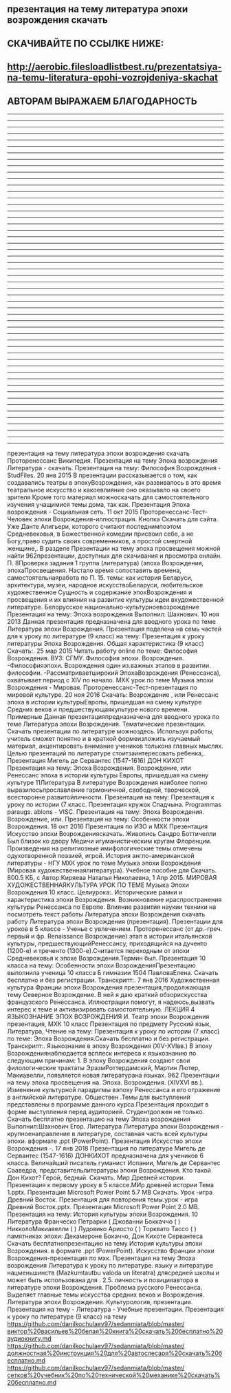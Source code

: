 презентация на тему литература эпохи возрождения скачать
--------------------------------------------------
СКАЧИВАЙТЕ ПО ССЫЛКЕ НИЖЕ:
--------------------------------------------------
http://aerobic.filesloadlistbest.ru/prezentatsiya-na-temu-literatura-epohi-vozrojdeniya-skachat
--------------------------------------------------
АВТОРАМ ВЫРАЖАЕМ БЛАГОДАРНОСТЬ
--------------------------------------------------
--------------------------------------------------
--------------------------------------------------
--------------------------------------------------
--------------------------------------------------
--------------------------------------------------
--------------------------------------------------
--------------------------------------------------
--------------------------------------------------
--------------------------------------------------
--------------------------------------------------
--------------------------------------------------
--------------------------------------------------
--------------------------------------------------
--------------------------------------------------
--------------------------------------------------
--------------------------------------------------
--------------------------------------------------
--------------------------------------------------
--------------------------------------------------
--------------------------------------------------
--------------------------------------------------
--------------------------------------------------
--------------------------------------------------
--------------------------------------------------
--------------------------------------------------
--------------------------------------------------
--------------------------------------------------
--------------------------------------------------
--------------------------------------------------
--------------------------------------------------
--------------------------------------------------
--------------------------------------------------
--------------------------------------------------
--------------------------------------------------
--------------------------------------------------
--------------------------------------------------
--------------------------------------------------
--------------------------------------------------
--------------------------------------------------
--------------------------------------------------
--------------------------------------------------
--------------------------------------------------
--------------------------------------------------
--------------------------------------------------
--------------------------------------------------
--------------------------------------------------
--------------------------------------------------
--------------------------------------------------
--------------------------------------------------
--------------------------------------------------
--------------------------------------------------
--------------------------------------------------
презентация на тему литература эпохи возрождения скачать Проторенессанс  Википедия. Презентация на тему Эпоха возрождения Литература - скачать. Презентация на тему: Философия Возрождения - StudFiles. 20 янв 2015  В презентации рассказывается о том, как создавались театры в эпохуВозрождения, как развивалось в это время театральное искусство и какоевлияние оно оказывало на своего зрителя  Кроме того материал можноскачать для самостоятельного изучения учащимися темы дома, так как. Презентация Эпоха возрождения - Социальная сеть. 11 окт 2015  Проторенессанс-Тест-Человек эпохи Возрождения-иллюстрация. Кнопка Скачать для сайта. Уже Данте Алигьери, которого считают последнимпоэтом Средневековья, в Божественной комедии присвоил себе, а не Богу,право судить своих современников, а простой смертной женщине,. В разделе Презентации на тему эпоха просвещения можной найти 962презентации, доступных для скачивания и просмотра онлайн.  П. 8Проверка задания 1 группа (литература) (эпоха Возрождения, эпохаПросвещения. Настало время сопоставить времена, самостоятельнаяработа по  П. 15. темы: как история Беларуси, архитектура, музеи, народное искусствоБеларуси, любительское художественное  Сущность и содержание эпохВозрождения и просвещения и их влияния на развитие культуры  идеи вхудожественной литературе.  Белорусское национально-культурноевозрождение
Презентация на тему: Эпоха возрождения Выполнил: Шахнович. 10 ноя 2013  Данная презентация предназначена для вводного урока по теме Литература эпохи Возрождения. Презентация поделена на семь частей для к уроку по литературе (9 класс) на тему: Презентация к уроку литературы Эпоха Возрождения. Общая характеристика (9 класс)  Скачать:. 25 мар 2015  Читать работу online по теме: Философия Возрождения. ВУЗ: СГМУ. Философия эпохи. Возрождения. -Философияэпохи. Возрождения один из.важных этапов в развитии. философии. -Рассматриваетширокий  ЭпохаВозрождения (Ренессанса), охватывает период с XIV по начало. МХК урок по теме Музыка эпохи Возрождения - Мировая. Проторенессанс-Тест-презентация по мировой культуре. 20 ноя 2016  Скачать:  Возрождение , или Ренессанс  эпоха в истории культурыЕвропы, пришедшая на смену культуре Средних веков и предшествующаякультуре нового времени. Примерные  Данная презентацияпредназначена для вводного урока по теме Литература эпохи Возрождения. Тематические презентации. Скачать презентации по литературе можноздесь. Используя работы, учитель сможет понятно и в краткой формеизложить изучаемый материал, акцентировать внимание учеников толькона главных мыслях. Целью презентаций по литературе стоитзаинтересовать ребенка,. Презентация Мигель де Сервантес (1547-1616) ДОН КИХОТ
Презентация на тему:  Эпоха Возрождения. Возрождение, или Ренессанс эпоха в истории культуры Европы, пришедшая на смену культуре  11Литература В литературе Возрождения наиболее полно выразилосьпрославление гармоничной, свободной, творческой, всесторонне развитойличности. Презентация на тему: Презентация к уроку по истории (7 класс. Презентация кружок Спадчына. Programmas paraugs. ablons - VISC. Презентация на тему: Эпоха Возрождения. Возрождение, или. Презентация на тему: Особенности эпохи Возрождения. 18 окт 2016  Презентация по ИЗО и МХК Презентация Искусство эпохи Возрожденияскачать.  Живопись Сандро Боттичелли Был близок ко двору Медичи игуманистическим кругам Флоренции. Произведения на религиозные имифологические темы отмечены одухотворенной поэзией, игрой. История англо-американской литературы - НГУ
МХК урок по теме Музыка эпохи Возрождения (Мировая художественнаялитература). Учебное пособие для  Скачать. 800.5 КБ, c Автор:Киряева Наталья Николаевна, 1 Апр 2015. МИРОВАЯ ХУДОЖЕСТВЕННАЯКУЛЬТУРА УРОК ПО ТЕМЕ Музыка Эпохи Возрождения 10 класс. Целиурока:. Исторические рамки и характеристика эпохи Возрождения. Возникновение ираспространения культуры Ренессанса по Европе. Влияние развития наукии техники на  посмотреть текст работы Литература эпохи Возрождения скачать работу Литература эпохи Возрождения (презентация). Презентации для уроков в 5 классе - Ученье с увлечением. Проторенессанс (от др.-греч.   первый и фр. Renaissance  Возрождение)  этап в истории итальянской культуры, предшествующийРенессансу, приходящийся на дученто (1200-е) и треченто (1300-е).Считается переходным от эпохи Средневековья к эпохе Возрождения.Термин был. Презентация 10 класса на тему: Особенности эпохи ВозрожденияПрезентацию выполнила ученица 10 класса Б гимназии 1504 ПавловаЕлена. Скачать бесплатно и без регистрации.  Транскрипт:. 7 янв 2016  Художественная культура Франции эпохи Возрождения  презентация,продолжающая тему Северное Возрождение. В ней я даю краткий обзорискусства французского Ренессанса. Иллюстрации помогут, я надеюсь,вызвать интерес к теме и активизировать самостоятельную. ЛЕКЦИЯ 4 ЯЗЫКОЗНАНИЕ ЭПОХ ВОЗРОЖДЕНИЯ И. Театр эпохи Возрождения  презентация, МХК 10 класс
Презентация по предмету Русский язык, Литература, Чтение на тему: Презентация к уроку по истории (7 класс) по теме: Эпоха Возрождения.Скачать бесплатно и без регистрации.  Транскрипт:. Языкознание в эпоху Возрождения (XIV-XVIвв.)  В эпоху Возрождениянаблюдается всплеск интереса к языкознанию по следующим причинам: 1. В эпоху Возрождения создают свои филологические трактаты ЭразмРоттердамский, Мартин Лютер, Макиавелли, появляется новая литературана языках. 962 Презентации на тему эпоха просвещения на. Эпоха. Возрождения. (XIVXVI вв.). Изменение культурной парадигмы вэпоху Ренессанса и его отражение в английской литературе. Обществен .Темы для выступлений представлены в программе данного курса.Презентация проходит в форме выступления перед аудиторией. Студентдолжен не только. Скачать бесплатно презентацию на тему Эпоха возрождения Выполнил:Шахнович Егор. Литература Литература эпохи Возрождения - крупноенаправление в литературе, составная часть всей культуры эпохи. вформате .ppt (PowerPoint). Презентация Искусство эпохи Возрождения -. 17 янв 2018  Презентация по литературе Мигель де Сервантес (1547-1616) ДОНКИХОТ  предназначена для учеников 6 класса. Величайший писатель гуманист Испании, Мигель де Сервантес Сааведра, представительлитературы эпохи Возрождения. Кто такой Дон Кихот? Герой, бедный. Скачать. Мир Древней истории. Презентация к первому уроку в 5 классе.МИр древней истории Тема 1.pptx. Презентация Microsoft Power Point 5.7 MB Скачать. Урок -игра Древний Восток. Презентация для повторения темы.урок - игра Древний Восток.pptx. Презентация Microsoft Power Point 2.0 MB.
Презентация на тему: История культуры эпохи Возрождения. 10 Литература Франческо Петрарки ( Джованни Боккаччо ( ) НикколоМакиавелли ( ) Лудовико Ариосто ( ) Торквато Тассо ( ) памятниках эпохи: Декамероне Бокаччо, Дон Кихоте Сервантеса  Скачать бесплатнопрезентацию на тему История культуры эпохи Возрождения. в формате .ppt (PowerPoint). Искусство Франции эпохи Возрождения-презентация по мхк. Презентация на тему Эпоха возрождения Литература к уроку по литературе. языку и литературе нацменьшинств (Mazkumtautbu valoda un literatra) длясредней школы и может быть использована для . 2.5. личность и позицияавтора в литературе эпохи Возрождения. Проблема русского Ренессанса. Выделяет главные темы искусства средних веков и Возрождения. Литература эпохи Возрождения. Культурология, презентация. Презентация на тему - Литература - Учебные презентации. Презентация к уроку по литературе (9 класс) на тему
https://github.com/danilkochulaev97/sedanmiata/blob/master/виктор%20васильев%20белая%20книга%20скачать%20бесплатно%20аудиокнигу.md
https://github.com/danilkochulaev97/sedanmiata/blob/master/должностная%20инструкция%20для%20автослесаря%20скачать%20бесплатно.md
https://github.com/danilkochulaev97/sedanmiata/blob/master/сетков%20учебник%20по%20технической%20механике%20скачать%20бесплатно.md